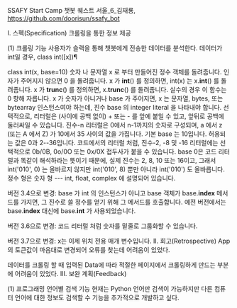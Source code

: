 SSAFY Start Camp 챗봇 퀘스트
서울_6_김재룡, https://github.com/doorisun/ssafy_bot

I. 스펙(Specification)
크롤링을 통한 정보 제공

(1) 크롤링 기능
사용자가 슬랙을 통해 챗봇에게 전송한 데이터를 분석한다.
데이터가 int일 경우, 
class int([x])¶

class int(x, base=10)
숫자 나 문자열 x 로 부터 만들어진 정수 객체를 돌려줍니다. 인자가 주어지지 않으면 0 을 돌려줍니다. x 가 __int__() 를 정의하면, int(x) 는 x.__int__() 를 돌려줍니다. x 가 __trunc__() 를 정의하면, x.__trunc__() 를 돌려줍니다. 실수의 경우 이 함수는 0 향해 자릅니다.
x 가 숫자가 아니거나 base 가 주어지면, x 는 문자열, bytes, 또는 bytearray 인스턴스여야 하는데, 진수 base 의 integer literal 을 나타내야 합니다. 선택적으로, 리터럴은 (사이에 공백 없이) + 또는 - 를 앞에 붙일 수 있고, 앞뒤로 공백에 둘러싸일 수 있습니다. 진수-n 리터럴은 0에서 n-1까지의 숫자로 구성되며, a 에서 z (또는 A 에서 Z) 가 10에서 35 사이의 값을 가집니다. 기본 base 는 10입니다. 허용되는 값은 0과 2--36입니다. 코드에서의 리터럴 처럼, 진수-2, -8 및 -16 리터럴에는 선택적으로 0b/0B, 0o/0O 또는 0x/0X 접두사가 붙을 수 있습니다. base 0은 코드 리터럴과 똑같이 해석하라는 뜻이기 때문에, 실제 진수는 2, 8, 10 또는 16이고, 그래서 int('010', 0) 는 올바르지 않지만 int('010', 8) 뿐만 아니라 int('010') 도 올바릅니다.
정수 형은 숫자 형 --- int, float, complex 에 설명되어 있습니다.

버전 3.4으로 변경: base 가 int 의 인스턴스가 아니고 base 객체가 base.__index__ 메서드를 가지면, 그 진수로 쓸 정수를 얻기 위해 그 메서드를 호출합니다. 예전 버전에서는 base.__index__ 대신에 base.__int__ 가 사용되었습니다.

버전 3.6으로 변경: 코드 리터럴 처럼 숫자를 밑줄로 그룹화할 수 있습니다.

버전 3.7으로 변경: x는 이제 위치 전용 매개 변수입니다.
II. 회고(Retrospective)
App의 토큰값이 마음대로 변경되어 오류를 찾는데 어려움이 있었다. 

데이터를 크롤링 할 때 입력된 Data에 따라 적절한 페이지에서 크롤링하게 만드는 부분에 어려움이 있었다.
III. 보완 계획(Feedback)

(1) 프로그래밍 언어별 검색 기능
현재는 Python 언어만 검색이 가능하지만 다른 컴퓨터 언어에 대한 정보도 검색할 수  기능을 추가적으로 개발하고 싶다.
